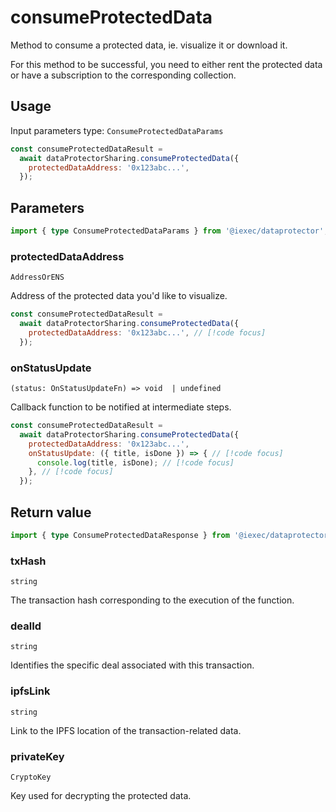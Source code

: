 # consumeProtectedData

Method to consume a protected data, ie. visualize it or download it.

For this method to be successful, you need to either rent the protected data or
have a subscription to the corresponding collection.

## Usage

Input parameters type: `ConsumeProtectedDataParams`

```js
const consumeProtectedDataResult =
  await dataProtectorSharing.consumeProtectedData({
    protectedDataAddress: '0x123abc...',
  });
```

## Parameters

```ts
import { type ConsumeProtectedDataParams } from '@iexec/dataprotector';
```

### protectedDataAddress

`AddressOrENS`

Address of the protected data you'd like to visualize.

```js
const consumeProtectedDataResult =
  await dataProtectorSharing.consumeProtectedData({
    protectedDataAddress: '0x123abc...', // [!code focus]
  });
```

### onStatusUpdate

`(status: OnStatusUpdateFn) => void  | undefined`

Callback function to be notified at intermediate steps.

<!-- prettier-ignore-start -->
```js
const consumeProtectedDataResult =
  await dataProtectorSharing.consumeProtectedData({
    protectedDataAddress: '0x123abc...',
    onStatusUpdate: ({ title, isDone }) => { // [!code focus]
      console.log(title, isDone); // [!code focus]
    }, // [!code focus]
  });
```
<!-- prettier-ignore-end -->

## Return value

```ts
import { type ConsumeProtectedDataResponse } from '@iexec/dataprotector';
```

### txHash

`string`

The transaction hash corresponding to the execution of the function.

### dealId

`string`

Identifies the specific deal associated with this transaction.

### ipfsLink

`string`

Link to the IPFS location of the transaction-related data.

### privateKey

`CryptoKey`

Key used for decrypting the protected data.
